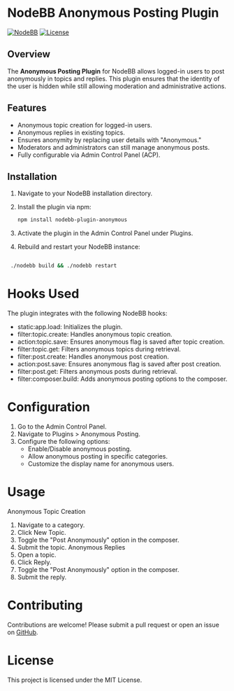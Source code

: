 # NodeBB Anonymous Posting Plugin

[![NodeBB](https://img.shields.io/badge/NodeBB-v3.x-blue)](https://nodebb.org)
[![License](https://img.shields.io/badge/license-MIT-green)](LICENSE)

## Overview

The **Anonymous Posting Plugin** for NodeBB allows logged-in users to post anonymously in topics and replies. This plugin ensures that the identity of the user is hidden while still allowing moderation and administrative actions.

## Features

- Anonymous topic creation for logged-in users.
- Anonymous replies in existing topics.
- Ensures anonymity by replacing user details with "Anonymous."
- Moderators and administrators can still manage anonymous posts.
- Fully configurable via Admin Control Panel (ACP).

## Installation

1. Navigate to your NodeBB installation directory.
2. Install the plugin via npm:

   ```bash
   npm install nodebb-plugin-anonymous

   ```

3. Activate the plugin in the Admin Control Panel under Plugins.
4. Rebuild and restart your NodeBB instance:

```bash

 ./nodebb build && ./nodebb restart

```

# Hooks Used

The plugin integrates with the following NodeBB hooks:

- static:app.load: Initializes the plugin.
- filter:topic.create: Handles anonymous topic creation.
- action:topic.save: Ensures anonymous flag is saved after topic creation.
- filter:topic.get: Filters anonymous topics during retrieval.
- filter:post.create: Handles anonymous post creation.
- action:post.save: Ensures anonymous flag is saved after post creation.
- filter:post.get: Filters anonymous posts during retrieval.
- filter:composer.build: Adds anonymous posting options to the composer.

# Configuration

1. Go to the Admin Control Panel.
2. Navigate to Plugins > Anonymous Posting.
3. Configure the following options:
   - Enable/Disable anonymous posting.
   - Allow anonymous posting in specific categories.
   - Customize the display name for anonymous users.

# Usage

Anonymous Topic Creation

1. Navigate to a category.
2. Click New Topic.
3. Toggle the "Post Anonymously" option in the composer.
4. Submit the topic.
   Anonymous Replies
5. Open a topic.
6. Click Reply.
7. Toggle the "Post Anonymously" option in the composer.
8. Submit the reply.

# Contributing

Contributions are welcome! Please submit a pull request or open an issue on [GitHub](https://github.com/ManojNathIC/nodebb-plugin-anonymous).

# License

This project is licensed under the MIT License.
